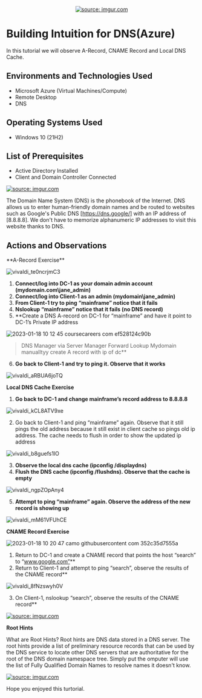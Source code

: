 <p align="center">
<a href="https://imgur.com/eULrHiA"><img src="https://i.imgur.com/eULrHiA.png" title="source: imgur.com" /></a>
</p>

<h1>Building Intuition for DNS(Azure)</h1>
In this tutorial we will observe A-Record, CNAME Record and Local DNS Cache.<br />


<h2>Environments and Technologies Used</h2>

- Microsoft Azure (Virtual Machines/Compute)
- Remote Desktop
- DNS

<h2>Operating Systems Used </h2>

- Windows 10 (21H2)

<h2>List of Prerequisites</h2>

- Active Directory Installed
- Client and Domain Controller Connected

<a href="https://imgur.com/t80i1HB"><img src="https://i.imgur.com/t80i1HB.png" title="source: imgur.com" /></a>

The Domain Name System (DNS) is the phonebook of the Internet. DNS allows us to enter human-friendly domain names and be routed to websites such as Google's Public DNS  [https://dns.google/] with an IP address of [8.8.8.8]. We don't have to memorize alphanumeric IP addresses to visit this website thanks to DNS.

<h2>Actions and Observations</h2>
**A-Record Exercise**

![vivaldi_te0ncrjmC3](https://user-images.githubusercontent.com/109401839/213228476-10566ab6-eff5-467e-a836-76b21cc14b09.png)

1. **Connect/log into DC-1 as your domain admin account (mydomain.com\jane_admin)**
2. **Connect/log into Client-1 as an admin (mydomain\jane_admin)**
3. **From Client-1 try to ping “mainframe” notice that it fails**
4. **Nslookup “mainframe” notice that it fails (no DNS record)**
5. **Create a DNS A-record on DC-1 for “mainframe” and have it point to DC-1’s Private IP address


![2023-01-18 10 12 45 coursecareers com ef528124c90b](https://user-images.githubusercontent.com/109401839/213230206-6f8bb790-3ed4-4a81-b431-d84fd177b8b1.jpg)


> DNS Manager via Server Manager
> Forward Lookup
>Mydomain
>manualltyy create A record with ip of dc**
6. **Go back to Client-1 and try to ping it. Observe that it works**

![vivaldi_aRBUA6joTQ](https://user-images.githubusercontent.com/109401839/213231056-fb8de6ee-e1ca-4eba-8097-25dcf4268f60.png)

**Local DNS Cache Exercise**

1. **Go back to DC-1 and change mainframe’s record address to 8.8.8.8**

![vivaldi_kCL8ATV9xe](https://user-images.githubusercontent.com/109401839/213231797-93173e4c-eb96-4b2b-902e-090c37d38f2f.png)

2. Go back to Client-1 and ping “mainframe” again. Observe that it still pings the old address because it still exist in client cache so pings old ip address. The cache needs to flush in order to show the updated ip address

![vivaldi_b8guefs1IO](https://user-images.githubusercontent.com/109401839/213232169-7cbd4961-08e0-409c-acfb-bdb2c0c3904a.png)

3. **Observe the local dns cache (ipconfig /displaydns)**
4. **Flush the DNS cache (ipconfig /flushdns). Observe that the cache is empty**

![vivaldi_ngpZOpAny4](https://user-images.githubusercontent.com/109401839/213232520-8c9a7a92-b407-4b4f-89b7-844e25ff2e50.png)

5. **Attempt to ping “mainframe” again. Observe the address of the new record is showing up**

![vivaldi_mM61VFUhCE](https://user-images.githubusercontent.com/109401839/213232855-48f2d665-3370-4e88-a168-801d029033c9.png)

**CNAME Record Exercise**

![2023-01-18 10 20 47 camo githubusercontent com 352c35d7555a](https://user-images.githubusercontent.com/109401839/213233343-f7ff8421-db7d-4a62-a074-58e607ccada8.jpg)

1. Return to DC-1 and create a CNAME record that points the host “search” to “www.google.com”**
2. Return to Client-1 and attempt to ping “search”, observe the results of the CNAME record**

![vivaldi_8fNzswyh0V](https://user-images.githubusercontent.com/109401839/213233611-e5ed9231-42db-4b85-95d1-3f28f166416f.png)

3. On Client-1, nslookup “search”, observe the results of the CNAME record**

<a href="https://imgur.com/2m5vOsJ"><img src="https://i.imgur.com/2m5vOsJ.png" title="source: imgur.com" /></a>


**Root Hints**

What are Root Hints? Root hints are DNS data stored in a DNS server. The root hints provide a list of preliminary resource records that can be used by the DNS service to locate other DNS servers that are authoritative for the root of the DNS domain namespace tree. Simply put the omputer will use the list of Fully Qualified Domain Names to resolve names it doesn't know.

<a href="https://imgur.com/jSZVxL9"><img src="https://i.imgur.com/jSZVxL9.png" title="source: imgur.com" /></a>

Hope you enjoyed this turtorial.

